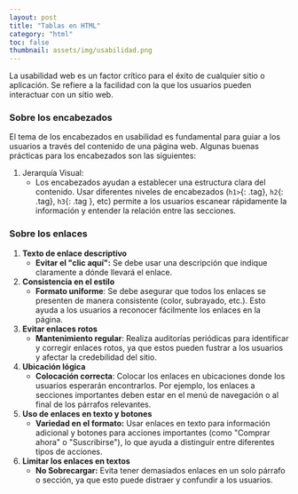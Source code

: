 ```yaml
---
layout: post
title: "Tablas en HTML"
category: "html"
toc: false
thumbnail: assets/img/usabilidad.png
---
```


La usabilidad web es un factor crítico para el éxito de cualquier sitio o aplicación. Se refiere a la facilidad con la que los usuarios pueden interactuar con un sitio web.

### Sobre los encabezados

El tema de los encabezados en usabilidad es fundamental para guiar a los usuarios a través del contenido de una página web. Algunas buenas prácticas para los encabezados son las siguientes:

1. Jerarquía Visual:
	- Los encabezados ayudan a establecer una estructura clara del contenido. Usar diferentes niveles de encabezados (`h1>`{: .tag}, `h2`{: .tag}, `h3`{: .tag }, etc) permite a los usuarios escanear rápidamente la información y entender la relación entre las secciones.

### Sobre los enlaces

1. **Texto de enlace descriptivo**
	- **Evitar el "clic aquí":** Se debe usar una descripción que indique claramente a dónde llevará el enlace.
2. **Consistencia en el estilo**
	- **Formato uniforme**: Se debe asegurar que todos los enlaces se presenten de manera consistente (color, subrayado, etc.). Esto ayuda a los usuarios a reconocer fácilmente los enlaces en la página.
3. **Evitar enlaces rotos**
	- **Mantenimiento regular**: Realiza auditorías periódicas para identificar y corregir enlaces rotos, ya que estos pueden fustrar a los usuarios y afectar la credebilidad del sitio.
4. **Ubicación lógica**
	- **Colocación correcta**: Colocar los enlaces en ubicaciones donde los usuarios esperarán encontrarlos. Por ejemplo, los enlaces a secciones importantes deben estar en el menú de navegación o al final de los párrafos relevantes.
5. **Uso de enlaces en texto y botones**
	- **Variedad en el formato:** Usar enlaces en texto para información adicional y botones para acciones importantes (como "Comprar ahora" o "Suscribirse"), lo que ayuda a distinguir entre diferentes tipos de acciones.
6. **Limitar los enlaces en textos**
	- **No Sobrecargar:** Evita tener demasiados enlaces en un solo párrafo o sección, ya que esto puede distraer y confundir a los usuarios.

